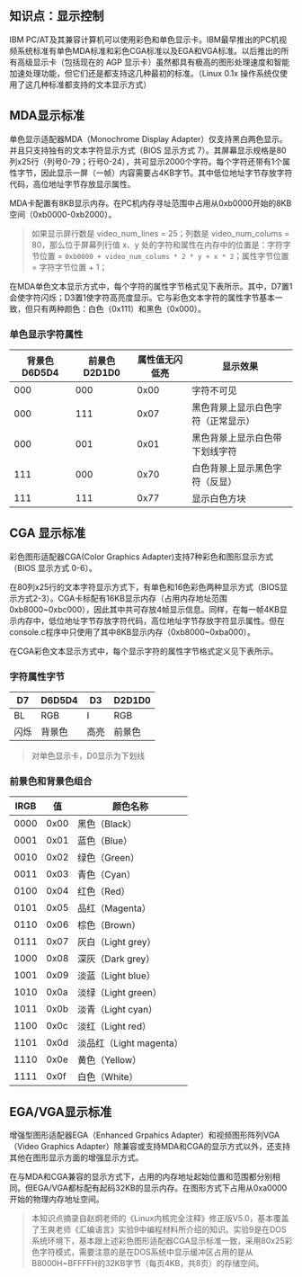 知识点：显示控制
---

IBM PC/AT及其兼容计算机可以使用彩色和单色显示卡。IBM最早推出的PC机视频系统标准有单色MDA标准和彩色CGA标准以及EGA和VGA标准。以后推出的所有高级显示卡（包括现在的 AGP 显示卡）虽然都具有极高的图形处理速度和智能加速处理功能，但它们还是都支持这几种最初的标准。（Linux 0.1x 操作系统仅使用了这几种标准都支持的文本显示方式）

## MDA显示标准

单色显示适配器MDA（Monochrome Display Adapter）仅支持黑白两色显示。并且只支持独有的文本字符显示方式（BIOS 显示方式 7）。其屏幕显示规格是80列x25行（列号0-79；行号0-24），共可显示2000个字符。每个字符还带有1个属性字节，因此显示一屏（一帧）内容需要占4KB字节。其中低位地址字节存放字符代码，高位地址字节存放显示属性。

MDA卡配置有8KB显示内存。在PC机内存寻址范围中占用从0xb0000开始的8KB空间（0xb0000-0xb2000）。
> 如果显示屏行数是 video_num_lines = 25；列数是 video_num_colums = 80，那么位于屏幕列行值 x、y 处的字符和属性在内存中的位置是：字符字节位置 = `0xb0000 + video_num_colums * 2 * y + x * 2`；属性字节位置 = 字符字节位置 + 1；

在MDA单色文本显示方式中，每个字符的属性字节格式见下表所示。其中，D7置1会使字符闪烁；D3置1使字符高亮度显示。它与彩色文本字符的属性字节基本一致，但只有两种颜色：白色（0x111）和黑色（0x000）。

### 单色显示字符属性

| 背景色D6D5D4| 前景色D2D1D0| 属性值无闪低亮| 显示效果 |
| --- | --- | ---- | --- | 
| 000 | 000 | 0x00 | 字符不可见 |
| 000 | 111 | 0x07 | 黑色背景上显示白色字符（正常显示） |
| 000 | 001 | 0x01 | 黑色背景上显示白色带下划线字符  |
| 111 | 000 | 0x70 | 白色背景上显示黑色字符（反显） |
| 111 | 111 | 0x77 | 显示白色方块 |


## CGA 显示标准
彩色图形适配器CGA(Color Graphics Adapter)支持7种彩色和图形显示方式（BIOS 显示方式 0-6）。

在80列x25行的文本字符显示方式下，有单色和16色彩色两种显示方式（BIOS显示方式2-3）。CGA卡标配有16KB显示内存（占用内存地址范围 0xb8000~0xbc000），因此其中共可存放4帧显示信息。同样，在每一帧4KB显示内存中，低位地址字节存放字符代码，高位地址字节存放字符显示属性。但在console.c程序中只使用了其中8KB显示内存（0xb8000~0xba000）。

在CGA彩色文本显示方式中，每个显示字符的属性字节格式定义见下表所示。

### 字符属性字节
| D7 | D6D5D4 | D3 | D2D1D0 |
| -- | ------ | -- | ------ |
| BL | RGB    | I  | RGB |
| 闪烁 |背景色 | 高亮 |前景色 |

> 对单色显示卡，D0显示为下划线

### 前景色和背景色组合
| IRGB | 值 | 颜色名称 |
| ---- | -- | ---- |
| 0000 | 0x00 | 黑色（Black） |
| 0001 | 0x01 | 蓝色（Blue） |
| 0010 | 0x02 | 绿色（Green） |
| 0011 | 0x03 | 青色（Cyan） |
| 0100 | 0x04 | 红色（Red） |
| 0101 | 0x05 | 品红（Magenta） |
| 0110 | 0x06 | 棕色（Brown） |
| 0111 | 0x07 | 灰白（Light grey） |
| 1000 | 0x08 | 深灰（Dark grey）|
| 1001 | 0x09 | 淡蓝（Light blue） |
| 1010 | 0x0a | 淡绿（Light green） |
| 1011 | 0x0b | 淡青（Light cyan） |
| 1100 | 0x0c | 淡红（Light red） |
| 1101 | 0x0d | 淡品红（Light magenta） |
| 1110 | 0x0e | 黄色（Yellow） |
| 1111 | 0x0f | 白色（White） |


## EGA/VGA显示标准
增强型图形适配器EGA（Enhanced Grpahics Adapter）和视频图形阵列VGA（Video Graphics Adapter）除兼容或支持MDA和CGA的显示方式以外，还支持其他在图形显示方面的增强显示方式。

在与MDA和CGA兼容的显示方式下，占用的内存地址起始位置和范围都分别相同。但EGA/VGA都标配有起码32KB的显示内存。在图形方式下占用从0xa0000开始的物理内存地址空间。

> 本知识点摘录自赵炯老师的《Linux内核完全注释》修正版V5.0，基本覆盖了王爽老师《汇编语言》实验9中编程材料所介绍的知识。实验9是在DOS系统环境下，基本跟上述彩色图形适配器CGA显示标准一致，采用80x25彩色字符模式，需要注意的是在DOS系统中显示缓冲区占用的是从B8000H~BFFFFH的32KB字节（每页4KB，共8页）的存储空间。